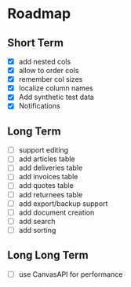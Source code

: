 # Roadmap
## Short Term
- [x] add nested cols
- [x] allow to order cols
- [x] remember col sizes
- [x] localize column names
- [x] Add synthetic test data
- [x] Notifications

## Long Term
- [ ] support editing
- [ ] add articles table
- [ ] add deliveries table
- [ ] add invoices table
- [ ] add quotes table
- [ ] add returnees table
- [ ] add export/backup support
- [ ] add document creation
- [ ] add search
- [ ] add sorting

## Long Long Term
- [ ] use CanvasAPI for performance
